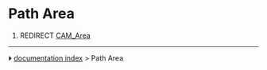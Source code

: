 # Path Area
1.  REDIRECT [CAM_Area](CAM_Area.md)



---
⏵ [documentation index](../README.md) > Path Area
